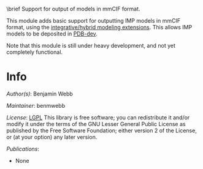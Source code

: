 \brief Support for output of models in mmCIF format.

This module adds basic support for outputting IMP models in mmCIF format,
using the [integrative/hybrid modeling extensions](https://github.com/ihmwg/IHM-dictionary).
This allows IMP models to be deposited in [PDB-dev](https://pdb-dev.wwpdb.org/).

Note that this module is still under heavy development, and not yet
completely functional.

# Info

_Author(s)_: Benjamin Webb

_Maintainer_: benmwebb

_License_: [LGPL](https://www.gnu.org/licenses/old-licenses/lgpl-2.1.html)
This library is free software; you can redistribute it and/or
modify it under the terms of the GNU Lesser General Public
License as published by the Free Software Foundation; either
version 2 of the License, or (at your option) any later version.

_Publications_:
- None
